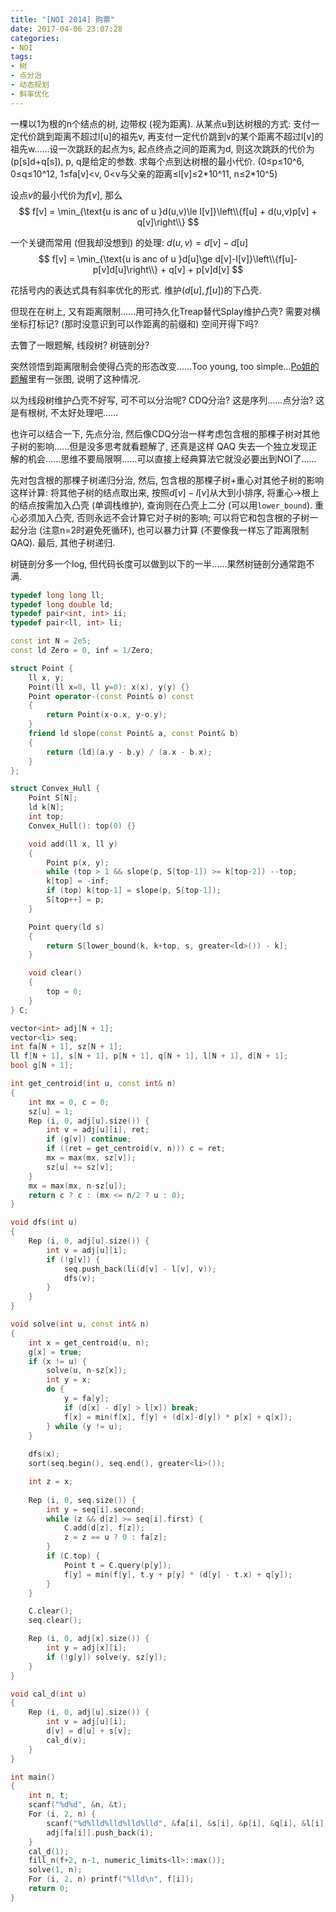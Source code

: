 ```yaml
---
title: "[NOI 2014] 购票"
date: 2017-04-06 23:07:28
categories:
- NOI
tags:
- 树
- 点分治
- 动态规划
- 斜率优化
---
```

一棵以1为根的n个结点的树, 边带权 (视为距离). 从某点u到达树根的方式: 支付一定代价跳到距离不超过l[u]的祖先v, 再支付一定代价跳到v的某个距离不超过l[v]的祖先w......设一次跳跃的起点为s, 起点终点之间的距离为d, 则这次跳跃的代价为(p[s]d+q[s]), p, q是给定的参数. 求每个点到达树根的最小代价. (0&le;p&le;10^6, 0&le;q&le;10^12, 1&le;fa[v]&lt;v, 0&lt;v与父亲的距离&le;l[v]&le;2\*10^11, n&le;2\*10^5)
<!--more-->
设点$v$的最小代价为$f[v]$, 那么
$$
f[v] = \min_{\text{u is anc of u }d(u,v)\le l[v]}\left\\{f[u] + d(u,v)p[v] + q[v]\right\\}
$$

一个关键而常用 (但我却没想到) 的处理: $d(u,v) = d[v] - d[u]$
$$
f[v] = \min_{\text{u is anc of u }d[u]\ge d[v]-l[v]}\left\\{f[u]-p[v]d[u]\right\\} + q[v] + p[v]d[v]
$$

花括号内的表达式具有斜率优化的形式. 维护$(d[u], f[u])$的下凸壳.

但现在在树上, 又有距离限制......用可持久化Treap替代Splay维护凸壳? 需要对横坐标打标记? (那时没意识到可以作距离的前缀和) 空间开得下吗?

去瞥了一眼题解, 线段树? 树链剖分?

突然领悟到距离限制会使得凸壳的形态改变......Too young, too simple...[Po姐的题解](http://blog.csdn.net/popoqqq/article/details/39009219)里有一张图, 说明了这种情况.

以为线段树维护凸壳不好写, 可不可以分治呢? CDQ分治? 这是序列......点分治? 这是有根树, 不太好处理吧......

也许可以结合一下, 先点分治, 然后像CDQ分治一样考虑包含根的那棵子树对其他子树的影响......但是没多思考就看题解了, 还真是这样 QAQ 失去一个独立发现正解的机会......思维不要局限啊......可以直接上经典算法它就没必要出到NOI了......

先对包含根的那棵子树递归分治, 然后, 包含根的那棵子树+重心对其他子树的影响这样计算: 将其他子树的结点取出来, 按照$d[v]-l[v]$从大到小排序, 将重心->根上的结点按需加入凸壳 (单调栈维护), 查询则在凸壳上二分 (可以用`lower_bound`). 重心必须加入凸壳, 否则永远不会计算它对子树的影响; 可以将它和包含根的子树一起分治 (注意n=2时避免死循环), 也可以暴力计算 (不要像我一样忘了距离限制 QAQ). 最后, 其他子树递归.

树链剖分多一个log, 但代码长度可以做到以下的一半......果然树链剖分通常跑不满.

```cpp
typedef long long ll;
typedef long double ld;
typedef pair<int, int> ii;
typedef pair<ll, int> li;

const int N = 2e5;
const ld Zero = 0, inf = 1/Zero;

struct Point {
	ll x, y;
	Point(ll x=0, ll y=0): x(x), y(y) {}
	Point operator-(const Point& o) const
	{
		return Point(x-o.x, y-o.y);
	}
	friend ld slope(const Point& a, const Point& b)
	{
		return (ld)(a.y - b.y) / (a.x - b.x);
	}
};

struct Convex_Hull {
	Point S[N];
	ld k[N];
	int top;
	Convex_Hull(): top(0) {}

	void add(ll x, ll y)
	{
		Point p(x, y);
		while (top > 1 && slope(p, S[top-1]) >= k[top-2]) --top;
		k[top] = -inf;
		if (top) k[top-1] = slope(p, S[top-1]);
		S[top++] = p;
	}

	Point query(ld s)
	{
		return S[lower_bound(k, k+top, s, greater<ld>()) - k];
	}

	void clear()
	{
		top = 0;
	}
} C;

vector<int> adj[N + 1];
vector<li> seq;
int fa[N + 1], sz[N + 1];
ll f[N + 1], s[N + 1], p[N + 1], q[N + 1], l[N + 1], d[N + 1];
bool g[N + 1];

int get_centroid(int u, const int& n)
{
	int mx = 0, c = 0;
	sz[u] = 1;
	Rep (i, 0, adj[u].size()) {
		int v = adj[u][i], ret;
		if (g[v]) continue;
		if ((ret = get_centroid(v, n))) c = ret;
		mx = max(mx, sz[v]);
		sz[u] += sz[v];
	}
	mx = max(mx, n-sz[u]);
	return c ? c : (mx <= n/2 ? u : 0);
}

void dfs(int u)
{
	Rep (i, 0, adj[u].size()) {
		int v = adj[u][i];
		if (!g[v]) {
			seq.push_back(li(d[v] - l[v], v));
			dfs(v);
		}
	}
}

void solve(int u, const int& n)
{
	int x = get_centroid(u, n);
	g[x] = true;
	if (x != u) {
		solve(u, n-sz[x]);
		int y = x;
		do {
			y = fa[y];
			if (d[x] - d[y] > l[x]) break;
			f[x] = min(f[x], f[y] + (d[x]-d[y]) * p[x] + q[x]);
		} while (y != u);
	}
	
	dfs(x);
	sort(seq.begin(), seq.end(), greater<li>());

	int z = x;
	
	Rep (i, 0, seq.size()) {
		int y = seq[i].second;
		while (z && d[z] >= seq[i].first) {
			C.add(d[z], f[z]);
			z = z == u ? 0 : fa[z];
		}
		if (C.top) {
			Point t = C.query(p[y]);
			f[y] = min(f[y], t.y + p[y] * (d[y] - t.x) + q[y]);
		}
	}

	C.clear();
	seq.clear();

	Rep (i, 0, adj[x].size()) {
		int y = adj[x][i];
		if (!g[y]) solve(y, sz[y]);
	}
}

void cal_d(int u)
{
	Rep (i, 0, adj[u].size()) {
		int v = adj[u][i];
		d[v] = d[u] + s[v];
		cal_d(v);
	}
}

int main()
{
	int n, t;
	scanf("%d%d", &n, &t);
	For (i, 2, n) {
		scanf("%d%lld%lld%lld%lld", &fa[i], &s[i], &p[i], &q[i], &l[i]);
		adj[fa[i]].push_back(i);
	}
	cal_d(1);
	fill_n(f+2, n-1, numeric_limits<ll>::max());
	solve(1, n);
	For (i, 2, n) printf("%lld\n", f[i]);
	return 0;
}
```